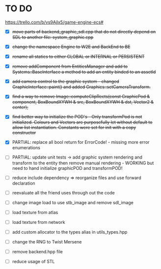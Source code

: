 # TO DO
https://trello.com/b/vs9Ajlx5/game-engine-ecs#

* [X] ~~move parts of backend_graphic_sdl.cpp that do not directly depend on SDL to another file: system_graphic.cpp~~

* [X] ~~change the namespace Engine to W2E and BackEnd to BE~~

* [X] ~~rename all statics to either GLOBAL or INTERNAL or PERSISTENT~~

* [X] ~~remove addComponent from EntitiesManager and add to Systems::BaseInterface a method to add an entity binded to an assetId~~

* [X] ~~add camera control to the graphic system - changed  GraphicInterface::paint() and added Graphics::setCameraTransform.~~

* [X] ~~find a way to remove Image::computeClipRects(const GraphicPod & component, BoxBoundXYWH & src, BoxBoundXYWH & dst, Vector2 & center);~~

* [X] ~~find better way to initialize the POD's - Only transformPod is not initialized. Colours and Vectors are purposefully let without default to allow list instantiation. Constants were set for init with a copy constructor~~

* [X] PARTIAL: replace all bool return for ErrorCode! - missing more error enumerations

* [ ] PARTIAL: update unit tests -> add graphic system rendering and transform to the entity then remove manual rendering - WORKING but need to hand initialize graphicPOD and transformPOD!

* [ ] reduce include dependency => reorganize files and use forward declaration

* [ ] reevaluate all the friend uses through out the code

* [ ] change image load to use stb_image and remove sdl_image

* [ ] load texture from atlas

* [ ] load texture from network

* [ ] add custom allocator to the types alias in utils_types.hpp

* [ ] change the RNG to Twist Mersene

* [ ] remove backend.hpp file

* [ ] reduce usage of STL

